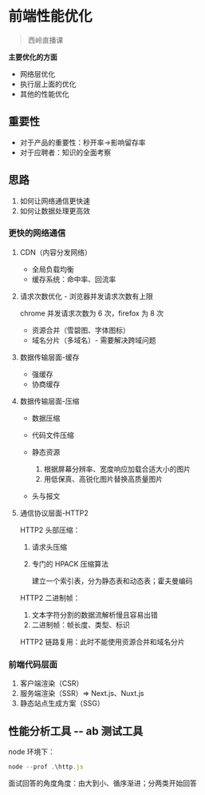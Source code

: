 # 前端性能优化

> 西岭直播课

**主要优化的方面**

- 网络层优化
- 执行层上面的优化
- 其他的性能优化

## 重要性

- 对于产品的重要性：秒开率->影响留存率
- 对于应聘者：知识的全面考察

## 思路

1. 如何让网络通信更快速
2. 如何让数据处理更高效

### 更快的网络通信

1. CDN（内容分发网络）

   - 全局负载均衡
   - 缓存系统：命中率、回流率

2. 请求次数优化 - 浏览器并发请求次数有上限

   chrome 并发请求次数为 6 次，firefox 为 8 次

   - 资源合并（雪碧图、字体图标）
   - 域名分片（多域名）- 需要解决跨域问题

3. 数据传输层面-缓存

   - 强缓存
   - 协商缓存

4. 数据传输层面-压缩

   - 数据压缩
   - 代码文件压缩
   - 静态资源

     1. 根据屏幕分辨率、宽度响应加载合适大小的图片
     2. 用低保真、高锐化图片替换高质量图片

   - 头与报文

5. 通信协议层面-HTTP2

   HTTP2 头部压缩：

   1. 请求头压缩
   2. 专门的 HPACK 压缩算法

      建立一个索引表，分为静态表和动态表；霍夫曼编码

   HTTP2 二进制帧：

   1. 文本字符分割的数据流解析慢且容易出错
   2. 二进制帧：帧长度、类型、标识

   HTTP2 链路复用：此时不能使用资源合并和域名分片

### 前端代码层面

1. 客户端渲染（CSR）
2. 服务端渲染（SSR）=> Next.js、Nuxt.js
3. 静态站点生成方案（SSG）

## 性能分析工具 -- ab 测试工具

node 环境下：

```javascript
node --prof .\http.js
```

面试回答的角度角度：由大到小、循序渐进；分两类开始回答

